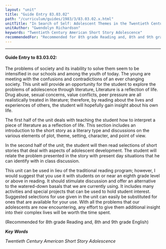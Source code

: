 ```yaml
---
layout: "unit"
title: "Guide Entry 83.03.02"
path: "/curriculum/guides/1983/3/83.03.02.x.html"
unitTitle: "In Search of Self: Adolescent Themes in the Twentieth Century Short Story"
unitAuthor: "Gwendolyn Richardson"
keywords: "Twentieth Century American Short Story Adolescence"
recommendedFor: "Recommended for 8th grade Reading and, 8th and 9th grade English"
---
```

<body>
<hr/>
 <h4>
  Guide Entry to 83.03.02:
 </h4>
 The problems of society and its inability to solve them seem to be intensified in our schools and among the youth of today.  The young are meeting with the confusions and contradictions of an ever changing society.  This unit will provide an opportunity for the student to explore the problems of adolescence through literature, Literature is a reflection of life.  Drug abuse, sexual concerns, value conflicts, peer pressure are all realistically treated in literature; therefore, by reading about the lives and experiences of others, the student will hopefully gain insight about his own life.
 <p>
  The first half of the unit deals with teaching the student how to interpret a piece of literature as a reflection of life.  This section includes an introduction to the short story as a literary type and discussions on the various elements of plot, theme, setting, character, and point of view.
 </p>
 <p>
  In the second half of the unit, the student will then read selections of short stories that deal with aspects of adolescent development. The student will relate the problem presented in the story with present day situations that he can identify with in class discussion.
 </p>
 <p>
  This unit can be used in lieu of the traditional reading program; however, I would suggest that you use it with students on or near an eighth grade level or above in reading.  It should stimulate discussion and offer an alternative to the watered-down basals that we are currently using.  It includes many activities and special projects that can be used to hold student interest.  Suggested selections for use given in the unit can easily be substituted for ones that are available for your use.  With all the problems that our adolescents are now encountering, any effort to give them additional insight into their complex lives will be worth the time spent.
 </p>
 <p>
  (Recommended for 8th grade Reading and, 8th and 9th grade English)
 </p>
<p>
  <b>
   <i>
    Key Words
   </i>
  </b>
  <br/>
 </p>
 <p>
  <i>
   Twentieth Century American Short Story Adolescence
  </i>
 </p>

</body>